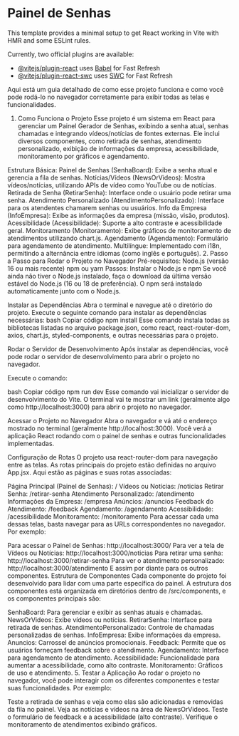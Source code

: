 # Painel de Senhas

This template provides a minimal setup to get React working in Vite with HMR and some ESLint rules.

Currently, two official plugins are available:

- [@vitejs/plugin-react](https://github.com/vitejs/vite-plugin-react/blob/main/packages/plugin-react/README.md) uses [Babel](https://babeljs.io/) for Fast Refresh
- [@vitejs/plugin-react-swc](https://github.com/vitejs/vite-plugin-react-swc) uses [SWC](https://swc.rs/) for Fast Refresh


Aqui está um guia detalhado de como esse projeto funciona e como você pode rodá-lo no navegador corretamente para exibir todas as telas e funcionalidades.

1. Como Funciona o Projeto
Esse projeto é um sistema em React para gerenciar um Painel Gerador de Senhas, exibindo a senha atual, senhas chamadas e integrando vídeos/notícias de fontes externas. Ele inclui diversos componentes, como retirada de senhas, atendimento personalizado, exibição de informações da empresa, acessibilidade, monitoramento por gráficos e agendamento.

Estrutura Básica:
Painel de Senhas (SenhaBoard): Exibe a senha atual e gerencia a fila de senhas.
Notícias/Vídeos (NewsOrVideos): Mostra vídeos/notícias, utilizando APIs de vídeo como YouTube ou de notícias.
Retirada de Senha (RetirarSenha): Interface onde o usuário pode retirar uma senha.
Atendimento Personalizado (AtendimentoPersonalizado): Interface para os atendentes chamarem senhas ou usuários.
Info da Empresa (InfoEmpresa): Exibe as informações da empresa (missão, visão, produtos).
Acessibilidade (Acessibilidade): Suporte a alto contraste e acessibilidade geral.
Monitoramento (Monitoramento): Exibe gráficos de monitoramento de atendimentos utilizando chart.js.
Agendamento (Agendamento): Formulário para agendamento de atendimento.
Multilíngue: Implementado com i18n, permitindo a alternância entre idiomas (como inglês e português).
2. Passo a Passo para Rodar o Projeto no Navegador
Pré-requisitos:
Node.js (versão 16 ou mais recente)
npm ou yarn
Passos:
Instalar o Node.js e npm
Se você ainda não tiver o Node.js instalado, faça o download da última versão estável do Node.js (16 ou 18 de preferência). O npm será instalado automaticamente junto com o Node.js.

Instalar as Dependências
Abra o terminal e navegue até o diretório do projeto.
Execute o seguinte comando para instalar as dependências necessárias:
bash
Copiar código
npm install
Esse comando instala todas as bibliotecas listadas no arquivo package.json, como react, react-router-dom, axios, chart.js, styled-components, e outras necessárias para o projeto.

Rodar o Servidor de Desenvolvimento
Após instalar as dependências, você pode rodar o servidor de desenvolvimento para abrir o projeto no navegador.

Execute o comando:

bash
Copiar código
npm run dev
Esse comando vai inicializar o servidor de desenvolvimento do Vite. O terminal vai te mostrar um link (geralmente algo como http://localhost:3000) para abrir o projeto no navegador.

Acessar o Projeto no Navegador
Abra o navegador e vá até o endereço mostrado no terminal (geralmente http://localhost:3000). Você verá a aplicação React rodando com o painel de senhas e outras funcionalidades implementadas.

Configuração de Rotas
O projeto usa react-router-dom para navegação entre as telas. As rotas principais do projeto estão definidas no arquivo App.jsx. Aqui estão as páginas e suas rotas associadas:

Página Principal (Painel de Senhas): /
Vídeos ou Notícias: /noticias
Retirar Senha: /retirar-senha
Atendimento Personalizado: /atendimento
Informações da Empresa: /empresa
Anúncios: /anuncios
Feedback do Atendimento: /feedback
Agendamento: /agendamento
Acessibilidade: /acessibilidade
Monitoramento: /monitoramento
Para acessar cada uma dessas telas, basta navegar para as URLs correspondentes no navegador. Por exemplo:

Para acessar o Painel de Senhas: http://localhost:3000/
Para ver a tela de Vídeos ou Notícias: http://localhost:3000/noticias
Para retirar uma senha: http://localhost:3000/retirar-senha
Para ver o atendimento personalizado: http://localhost:3000/atendimento
E assim por diante para os outros componentes.
Estrutura de Componentes
Cada componente do projeto foi desenvolvido para lidar com uma parte específica do painel. A estrutura dos componentes está organizada em diretórios dentro de /src/components, e os componentes principais são:

SenhaBoard: Para gerenciar e exibir as senhas atuais e chamadas.
NewsOrVideos: Exibe vídeos ou notícias.
RetirarSenha: Interface para retirada de senhas.
AtendimentoPersonalizado: Controle de chamadas personalizadas de senhas.
InfoEmpresa: Exibe informações da empresa.
Anuncios: Carrossel de anúncios promocionais.
Feedback: Permite que os usuários forneçam feedback sobre o atendimento.
Agendamento: Interface para agendamento de atendimento.
Acessibilidade: Funcionalidade para aumentar a acessibilidade, como alto contraste.
Monitoramento: Gráficos de uso e atendimento.
5. Testar a Aplicação
Ao rodar o projeto no navegador, você pode interagir com os diferentes componentes e testar suas funcionalidades. Por exemplo:

Teste a retirada de senhas e veja como elas são adicionadas e removidas da fila no painel.
Veja as notícias e vídeos na área de NewsOrVideos.
Teste o formulário de feedback e a acessibilidade (alto contraste).
Verifique o monitoramento de atendimentos exibindo gráficos.

